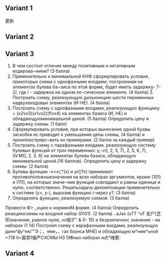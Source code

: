 ## Variant 1

更新

## Variant 2

## Variant 3

1.	В чем состоит отличие между позитивным и негативным кодирова¬нием? (3 балла)
2.	Применительно к минимальной КНФ сформулировать условия, прикоторых схема с однофазными входами, построенная на элементах булева ба¬зиса по этой форме, будет иметь задержку- 7-2/, где / - задержка на одном ло¬гическом элементе. (4 балла)
Z. Построить схему, реализующую дизъюнкцию шести переменных надвухвходовых элементах (И-НЕ). (4 балла)
4.	Построить схему с однофазными входами, реализующую функциюу = (x2vx3)(x1vx2)(flvx4) на элементах базиса (И, НЕ) и обладающуюминимальной ценой. (5 балла) Определить цену и задержку схемы. (1 балл)
5.	Сформулировать условия, при которых вынесение одной буквы заскобки нс приводит к уменьшении цены схемы, (4 балла) и проиллюстриро¬вать их примерами. (2 балла за каждый пример)
6.	Построить схему с парафазными входами, реализующую систему
булевых функций от трех переменных: y,-v(l, 2, 5, 7),	2, 5, 6, 7),
Уэ'МО, 2. 3. 6) на элементах булева базиса, обладающую минимальной ценой.(16 баллов). Определить цену и задержку схемы. (2 балла)
7.	Булевы функции -»<«/,*(х) и yr/j’fx) принимают противоположныезначения на всех наборах аргументов, кроме (101) и (111), на которых значе¬ния функций совпадают и равны единице и нулю, соответственно. Решитьзадачу декомпозиции применительно к системе (у>, у-), выразив функцию г.через у?. (3 балла)
8.	Определить функцию, реализуемую схемой. (3 балла)

Прнвесги Ф> ,,кцию к норммнМ форме. (4 балла) Определить реакциюсхемы на входной набор (0101). (2 балла)
..aJax (оТТ ^оТ 氐尸(芝叩значение, равное нулю, нл股3"' & 0-	15) и безрахпичнос значение - на наборах (1 14)
Посгронп схему с иарафазными входами, реалнзующую данн^фу^ню""Э；，еме，，гах базнса МНЕ) и обладающую м^ним^ьной =718 б=嚣鄂1偏严СХСМЫ Н3 5林ных наборах и点*绪雾:


## Variant 4